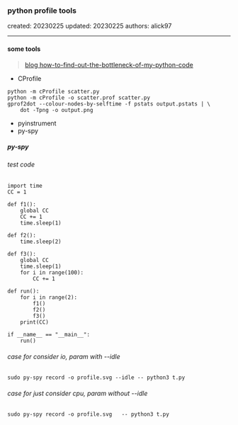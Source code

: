 ### python profile tools

created: 20230225 updated: 20230225 authors: alick97

---

#### some tools
> [blog how-to-find-out-the-bottleneck-of-my-python-code](https://towardsdatascience.com/how-to-find-out-the-bottleneck-of-my-python-code-46383d8ef9f)
- CProfile
``` 
python -m cProfile scatter.py
python -m cProfile -o scatter.prof scatter.py
gprof2dot --colour-nodes-by-selftime -f pstats output.pstats | \
    dot -Tpng -o output.png
```
- pyinstrument
- py-spy

##### py-spy

###### test code

```
import time
CC = 1

def f1():
    global CC
    CC += 1
    time.sleep(1)

def f2():
    time.sleep(2)

def f3():
    global CC
    time.sleep(1)
    for i in range(100):
        CC += 1

def run():
    for i in range(2):
        f1()
        f2()
        f3()
    print(CC)

if __name__ == "__main__":
    run()

```

###### case for consider io, param with --idle

    sudo py-spy record -o profile.svg --idle -- python3 t.py 

###### case for just consider cpu, param without --idle

    sudo py-spy record -o profile.svg   -- python3 t.py 

